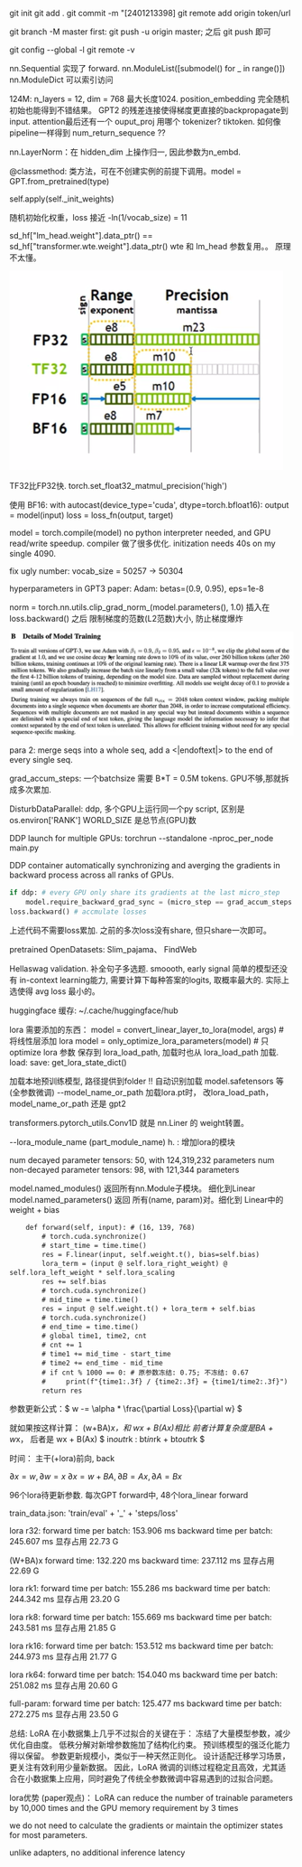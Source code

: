 git init
git add .
git commit -m "[2401213398]
git remote add origin token/url
<!-- git pull --rebase origin master -->
git branch -M master
first: git push -u origin master; 
之后 git push 即可

git config --global -l
git remote -v


nn.Sequential 实现了 forward.
nn.ModuleList([submodel() for _ in range()])
nn.ModuleDict 可以索引访问

124M: n_layers = 12, dim = 768 
最大长度1024. 
position_embedding 完全随机初始也能得到不错结果。
GPT2 的残差连接使得梯度更直接的backpropagate到input. 
attention最后还有一个 ouput_proj
用哪个 tokenizer? tiktoken. 
如何像pipeline一样得到 num_return_sequence ??

nn.LayerNorm：在 hidden_dim 上操作归一, 因此参数为n_embd.

@classmethod: 类方法，可在不创建实例的前提下调用。model = GPT.from_pretrained(type)

self.apply(self._init_weights)

随机初始化权重，loss 接近 -ln(1/vocab_size) = 11

sd_hf["lm_head.weight"].data_ptr() == sd_hf["transformer.wte.weight"].data_ptr()
wte 和 lm_head 参数复用。。 原理不太懂。

![alt text](imgs/image.png)

TF32比FP32快. torch.set_float32_matmul_precision('high')

使用 BF16:
with autocast(device_type='cuda', dtype=torch.bfloat16):
    output = model(input)
    loss = loss_fn(output, target)

model = torch.compile(model)
no python interpreter needed, and GPU read/write speedup. compiler 做了很多优化.
initization needs 40s on my single 4090.

fix ugly number: vocab_size = 50257 -> 50304

hyperparameters in GPT3 paper:
Adam: betas=(0.9, 0.95), eps=1e-8

norm = torch.nn.utils.clip_grad_norm_(model.parameters(), 1.0) 
插入在 loss.backward() 之后
限制梯度的范数(L2范数)大小, 防止梯度爆炸

![alt text](imgs/image-1.png)

para 2: merge seqs into a whole seq, add a <|endoftext|> to the end of every single seq.

grad_accum_steps: 一个batchsize 需要 B*T = 0.5M tokens. GPU不够,那就拆成多次累加.


DisturbDataParallel: ddp, 多个GPU上运行同一个py script, 区别是 os.environ['RANK']
WORLD_SIZE 是总节点(GPU)数

DDP launch for multiple GPUs: 
torchrun --standalone -nproc_per_node main.py

DDP container automatically synchronizing and averging the gradients in backward process across all ranks of GPUs.

```py
if ddp: # every GPU only share its gradients at the last micro_step
    model.require_backward_grad_sync = (micro_step == grad_accum_steps - 1) 
loss.backward() # accmulate losses
```
上述代码不需要loss累加. 之前的多次loss没有share, 但只share一次即可。

pretrained OpenDatasets:
Slim_pajama、 FindWeb

Hellaswag validation. 补全句子多选题. smoooth, early signal
简单的模型还没有 in-context learning能力, 需要计算下每种答案的logits, 取概率最大的.
实际上选使得 avg loss 最小的。 

huggingface 缓存: ~/.cache/huggingface/hub


lora 需要添加的东西：
model = convert_linear_layer_to_lora(model, args) # 将线性层添加 lora
model = only_optimize_lora_parameters(model) # 只 optimize lora 参数
保存到 lora_load_path, 加载时也从 lora_load_path 加载.
load: 
save: get_lora_state_dict()

加载本地预训练模型, 路径提供到folder !! 自动识别加载 model.safetensors 等 (全参数微调)
--model_name_or_path 
加载lora.pt时， 改lora_load_path，model_name_or_path 还是 gpt2


transformers.pytorch_utils.Conv1D 就是 nn.Liner 的 weight转置。

--lora_module_name (part_module_name) h.  : 增加lora的模块



num decayed parameter tensors: 50, with 124,319,232 parameters
num non-decayed parameter tensors: 98, with 121,344 parameters


model.named_modules() 返回所有nn.Module子模块。 细化到Linear
model.named_parameters() 返回 所有(name, param)对。细化到 Linear中的weight + bias

```
    def forward(self, input): # (16, 139, 768)
        # torch.cuda.synchronize()
        # start_time = time.time()
        res = F.linear(input, self.weight.t(), bias=self.bias)
        lora_term = (input @ self.lora_right_weight) @ self.lora_left_weight * self.lora_scaling
        res += self.bias
        # torch.cuda.synchronize()
        # mid_time = time.time()
        res = input @ self.weight.t() + lora_term + self.bias
        # torch.cuda.synchronize()
        # end_time = time.time()
        # global time1, time2, cnt
        # cnt += 1
        # time1 += mid_time - start_time
        # time2 += end_time - mid_time
        # if cnt % 1000 == 0: # 原参数冻结: 0.75; 不冻结: 0.67
        #     print(f"{time1:.3f} / {time2:.3f} = {time1/time2:.3f}")
        return res
```

参数更新公式：$ w -= \alpha * \frac{\partial Loss}{\partial w} $

就如果按这样计算： (w+BA)*x，和 wx + B(Ax)相比
前者计算复杂度是BA + w*x， 后者是 wx + B(Ax)
$ in*out*rk :  bt*in*rk + bt*out*rk $

时间： 主干(+lora)前向, back

$\partial x = w, \partial w = x$
$\partial x = w + BA, \partial B = Ax, \partial A = Bx$

96个lora待更新参数. 每次GPT forward中, 48个lora_linear forward

train_data.json:  'train/eval' + '_' + 'steps/loss'

lora r32:
forward time per batch: 153.906 ms
backward time per batch: 245.607 ms
显存占用 22.73 G

(W+BA)x 
forward time: 132.220 ms
backward time: 237.112 ms
显存占用 22.69 G


lora rk1:
forward time per batch: 155.286 ms
backward time per batch: 244.342 ms
显存占用 23.20 G

lora rk8:
forward time per batch: 155.669 ms
backward time per batch: 243.581 ms
显存占用 21.85 G

lora rk16:
forward time per batch: 153.512 ms
backward time per batch: 244.973 ms
显存占用 21.77 G

lora rk64:
forward time per batch: 154.040 ms
backward time per batch: 251.082 ms
显存占用 20.60 G

full-param:
forward time per batch: 125.477 ms
backward time per batch: 272.275 ms
显存占用 23.50 G


总结:
LoRA 在小数据集上几乎不过拟合的关键在于：
冻结了大量模型参数，减少优化自由度。
低秩分解对新增参数施加了结构化约束。
预训练模型的强泛化能力得以保留。
参数更新规模小，类似于一种天然正则化。
设计适配迁移学习场景，更关注有效利用少量新数据。
因此，LoRA 微调的训练过程稳定且高效，尤其适合在小数据集上应用，同时避免了传统全参数微调中容易遇到的过拟合问题。


lora优势 (paper观点)：
LoRA can reduce the number of trainable parameters by 10,000 times and the
GPU memory requirement by 3 times

we do not need to calculate the gradients or maintain the optimizer states for most parameters.

unlike adapters, no additional inference latency


